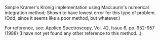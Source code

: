 Simple Kramer's Kronig implementation using 
MacLaurin's numerical integration method;
Shown to have lowest error for this type of problem. 
(Odd, since it seems like a poor method, but whatever.)

For reference, see: 
Applied Spectroscopy, Vol. 42, Issue 6, pp. 952-957 (1988)
(I have not yet found any other reference to this method...)
